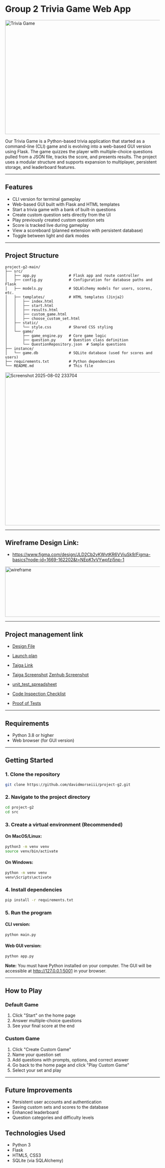 # Group 2 Trivia Game Web App
<img width="512" height="372" alt="Trivia Game" src="https://github.com/user-attachments/assets/e4376077-8f6a-40c6-bb33-6f29b32241d6" />

Our Trivia Game is a Python-based trivia application that started as a command-line (CLI) game and is evolving into a web-based GUI version using Flask. The game quizzes the player with multiple-choice questions pulled from a JSON file, tracks the score, and presents results. The project uses a modular structure and supports expansion to multiplayer, persistent storage, and leaderboard features.

---

## Features

- CLI version for terminal gameplay
- Web-based GUI built with Flask and HTML templates
- Start a trivia game with a bank of built-in questions
- Create custom question sets directly from the UI
- Play previously created custom question sets
- Score is tracked live during gameplay
- View a scoreboard (planned extension with persistent database)
- Toggle between light and dark modes

---

## Project Structure

```
project-g2-main/
├── src/
│   ├── app.py               # Flask app and route controller
│   ├── config.py            # Configuration for database paths and Flask
│   ├── models.py            # SQLAlchemy models for users, scores, etc.
│   ├── templates/           # HTML templates (Jinja2)
│   │   ├── index.html
│   │   ├── start.html
│   │   ├── results.html
│   │   ├── custom_game.html
│   │   ├── choose_custom_set.html
│   ├── static/
│   │   └── style.css        # Shared CSS styling
│   └── game/
│       ├── game_engine.py   # Core game logic
│       ├── question.py      # Question class definition
│       └── QuestionRepository.json  # Sample questions
├── instance/
│   └── game.db              # SQLite database (used for scores and users)
├── requirements.txt         # Python dependencies
└── README.md                # This file
```
<img width="683" height="499" alt="Screenshot 2025-08-02 233704" src="https://github.com/user-attachments/assets/9df2fbbe-e9fe-4d83-80f4-1008e271340f" />

---

## Wireframe Design Link:

- https://www.figma.com/design/JLD2Cb2vKWvtKR6VViuSk9/Figma-basics?node-id=1669-162202&t=NEpK1vVYwpfzj5np-1
<img width="512" height="164" alt="wireframe" src="https://github.com/user-attachments/assets/65118b74-14ef-4e28-808a-b75358da5d86" />

---

## Project management link

- [Design File](https://github.com/davidmorseiii/project-g2/blob/main/Docs/Design%20file.png)

- [Launch plan](https://github.com/davidmorseiii/project-g2/blob/main/Docs/project-launch.md)

- [Taiga Link](https://taiga.luke-merrill.com/project/project-g2/backlog)
  
- [Taiga Screenshot](https://github.com/davidmorseiii/project-g2/blob/main/Docs/Taiga.png) [Zenhub Screenshot](https://github.com/davidmorseiii/project-g2/blob/main/Docs/Zenhub%20screenshot.png)

- [unit_test_spreadsheet](https://docs.google.com/spreadsheets/d/1E8BiflJdZtr32lMwURZAU-tqDZDZ60ykgGHYlUxTroA/edit?gid=0#gid=0)

- [Code Inspection Checklist](https://github.com/davidmorseiii/project-g2/blob/main/Docs/code_inspection_checklist.md)

- [Proof of Tests](https://github.com/davidmorseiii/project-g2/blob/main/Docs/Proof%20of%20tests%20running.png)
---

## Requirements

- Python 3.8 or higher
- Web browser (for GUI version)

---

## Getting Started

### 1. Clone the repository
```bash
git clone https://github.com/davidmorseiii/project-g2.git
```

### 2. Navigate to the project directory
```bash
cd project-g2
cd src
```

### 3. Create a virtual environment (Recommended)

#### On MacOS/Linux:
```bash
python3 -m venv venv
source venv/bin/activate
```
#### On Windows:
```cmd
python -m venv venv
venv\Scripts\activate
```

### 4. Install dependencies
```bash
pip install -r requirements.txt
```

### 5. Run the program

#### CLI version:
```bash
python main.py
```
#### Web GUI version:
```bash
python app.py
```

**Note:** You must have Python installed on your computer. The GUI will be accessible at http://127.0.0.1:5001 in your browser.

---

## How to Play

### Default Game
1. Click "Start" on the home page
2. Answer multiple-choice questions
3. See your final score at the end

### Custom Game
1. Click "Create Custom Game"
2. Name your question set
3. Add questions with prompts, options, and correct answer
4. Go back to the home page and click "Play Custom Game"
5. Select your set and play

---

## Future Improvements

- Persistent user accounts and authentication
- Saving custom sets and scores to the database
- Enhanced leaderboard
- Question categories and difficulty levels

## Technologies Used

- Python 3
- Flask
- HTML5, CSS3
- SQLite (via SQLAlchemy)
